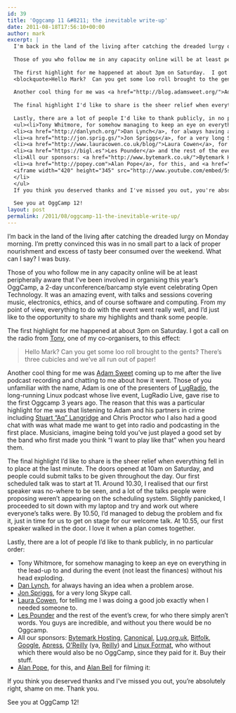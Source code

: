 ```yaml
---
id: 39
title: 'Oggcamp 11 &#8211; the inevitable write-up'
date: 2011-08-18T17:56:10+00:00
author: mark
excerpt: |
  I'm back in the land of the living after catching the dreaded lurgy on Monday morning.  I'm pretty convinced this was in no small part to a lack of proper nourishment and excess of tasty beer consumed over the weekend.  What can I say?  I was busy.
  
  Those of you who follow me in any capacity online will be at least peripherally aware that I've been involved in organising this year's OggCamp, a 2-day unconference/barcamp style event celebrating Open Technology.  It was an amazing event, with talks and sessions covering music, electronics, ethics, and of course software and computing.  From my point of view, everything to do with the event went really well, and I'd just like to the opportunity to share my highlights and thank some people.
  
  The first highlight for me happened at about 3pm on Saturday.  I got a call on the radio from <a href="http://tonywhitmore.co.uk">Tony</a>, one of my co-organisers, to this effect:
  <blockquote>Hello Mark?  Can you get some loo roll brought to the gents? There's three cubicles and we've all run out of paper!</blockquote>
  
  Another cool thing for me was <a href="http://blog.adamsweet.org/">Adam Sweet</a> coming up to me after the live podcast recording and chatting to me about how it went.  Those of you unfamiliar with the name, Adam is one of the presenters of <a href="http://lugradio.org">LugRadio</a>, the long-running Linux podcast whose live event, LugRadio Live, gave rise to the first Oggcamp 3 years ago.  The reason that this was a particular highlight for me was that listening to Adam and his partners in crime including <a href="http://www.kryogenix.org/days/">Stuart "Aq" Langridge</a> and Chris Proctor who I also had a good chat with was what made me want to get into radio and podcasting in the first place.  Musicians, imagine being told you've just played a good set by the band who first made you think "I want to play like that" when you heard them.
  
  The final highlight I'd like to share is the sheer relief when everything fell in to place at the last minute.  The doors opened at 10am on Saturday, and people could submit talks to be given throughout the day.  Our first scheduled talk was to start at 11.  Around 10.30, I realised that our first speaker was no-where to be seen, and a lot of the talks people were proposing weren't appearing on the scheduling system.  Slightly panicked, I proceeded to sit down with my laptop and try and work out where everyone's talks were.  By 10.50, I'd managed to debug the problem and fix it, just in time for us to get on stage for our welcome talk.  At 10.55, our first speaker walked in the door.  I love it when a plan comes together.
  
  Lastly, there are a lot of people I'd like to thank publicly, in no particular order:
  <ul><li>Tony Whitmore, for somehow managing to keep an eye on everything in the lead-up to and during the event (not least the finances) without his head exploding.</li>
  <li><a href="http://danlynch.org/">Dan Lynch</a>, for always having an idea when a problem arose.</li>
  <li><a href="http://jon.sprig.gs/">Jon Spriggs</a>, for a very long Skype call.</li>
  <li><a href="http://www.lauracowen.co.uk/blog/">Laura Cowen</a>, for telling me I was doing a good job exactly when I needed someone to.</li>
  <li><a href="https://bigl.es">Les Pounder</a> and the rest of the event's crew, for who there simply aren't words. You guys are incredible, and without you there would be no Oggcamp.</li>
  <li>All our sponsors: <a href="http://www.bytemark.co.uk/">Bytemark Hosting</a>, <a href="http://canonical.com">Canonical</a>, <a href="http://lug.org.uk">Lug.org.uk</a>, <a href="http://bitfolk.com/">Bitfolk</a>, <a href="http://google.com">Google</a>, <a href="http://www.apress.com/">Apress</a>, <a href="http://oreilly.com">O'Reilly</a> (ya, <a href="http://bbsimg.ngfiles.com/1/6301000/ngbbs43148239da63a.gif">Reilly</a>) and <a href="http://linuxformat.co.uk">Linux Format</a>, who without which there would also be no OggCamp, since they paid for it. Buy their stuff.</li>
  <li><a href="http://popey.com">Alan Pope</a>, for this, and <a href="http://twitter.com/#!/alanbell_libsol">Alan Bell</a> for filming it:
  <iframe width="420" height="345" src="http://www.youtube.com/embed/5smhy9OB-CM" frameborder="0" allowfullscreen></iframe>
  </li>
  </ul>
  If you think you deserved thanks and I've missed you out, you're absolutely right, shame on me. Thank you.
  
  See you at OggCamp 12!
layout: post
permalink: /2011/08/oggcamp-11-the-inevitable-write-up/
---
```

I&#8217;m back in the land of the living after catching the dreaded lurgy on Monday morning. I&#8217;m pretty convinced this was in no small part to a lack of proper nourishment and excess of tasty beer consumed over the weekend. What can I say? I was busy.

Those of you who follow me in any capacity online will be at least peripherally aware that I&#8217;ve been involved in organising this year&#8217;s OggCamp, a 2-day unconference/barcamp style event celebrating Open Technology. It was an amazing event, with talks and sessions covering music, electronics, ethics, and of course software and computing. From my point of view, everything to do with the event went really well, and I&#8217;d just like to the opportunity to share my highlights and thank some people.

The first highlight for me happened at about 3pm on Saturday. I got a call on the radio from [Tony](http://tonywhitmore.co.uk), one of my co-organisers, to this effect:

> Hello Mark? Can you get some loo roll brought to the gents? There&#8217;s three cubicles and we&#8217;ve all run out of paper!

Another cool thing for me was [Adam Sweet](http://blog.adamsweet.org/) coming up to me after the live podcast recording and chatting to me about how it went. Those of you unfamiliar with the name, Adam is one of the presenters of [LugRadio](http://lugradio.org), the long-running Linux podcast whose live event, LugRadio Live, gave rise to the first Oggcamp 3 years ago. The reason that this was a particular highlight for me was that listening to Adam and his partners in crime including [Stuart &#8220;Aq&#8221; Langridge](http://www.kryogenix.org/days/) and Chris Proctor who I also had a good chat with was what made me want to get into radio and podcasting in the first place. Musicians, imagine being told you&#8217;ve just played a good set by the band who first made you think &#8220;I want to play like that&#8221; when you heard them.

The final highlight I&#8217;d like to share is the sheer relief when everything fell in to place at the last minute. The doors opened at 10am on Saturday, and people could submit talks to be given throughout the day. Our first scheduled talk was to start at 11. Around 10.30, I realised that our first speaker was no-where to be seen, and a lot of the talks people were proposing weren&#8217;t appearing on the scheduling system. Slightly panicked, I proceeded to sit down with my laptop and try and work out where everyone&#8217;s talks were. By 10.50, I&#8217;d managed to debug the problem and fix it, just in time for us to get on stage for our welcome talk. At 10.55, our first speaker walked in the door. I love it when a plan comes together.

Lastly, there are a lot of people I&#8217;d like to thank publicly, in no particular order:

  * Tony Whitmore, for somehow managing to keep an eye on everything in the lead-up to and during the event (not least the finances) without his head exploding.
  * [Dan Lynch](http://danlynch.org/), for always having an idea when a problem arose.
  * [Jon Spriggs](http://jon.sprig.gs/), for a very long Skype call.
  * [Laura Cowen](http://www.lauracowen.co.uk/blog/), for telling me I was doing a good job exactly when I needed someone to.
  * [Les Pounder](https://bigl.es) and the rest of the event&#8217;s crew, for who there simply aren&#8217;t words. You guys are incredible, and without you there would be no Oggcamp.
  * All our sponsors: [Bytemark Hosting](http://www.bytemark.co.uk/), [Canonical](http://canonical.com), [Lug.org.uk](http://lug.org.uk), [Bitfolk](http://bitfolk.com/), [Google](http://google.com), [Apress](http://www.apress.com/), [O&#8217;Reilly](http://oreilly.com) (ya, [Reilly](http://bbsimg.ngfiles.com/1/6301000/ngbbs43148239da63a.gif)) and [Linux Format](http://linuxformat.co.uk), who without which there would also be no OggCamp, since they paid for it. Buy their stuff.
  * [Alan Pope](http://popey.com), for this, and [Alan Bell](http://twitter.com/#!/alanbell_libsol) for filming it:

  
    

If you think you deserved thanks and I&#8217;ve missed you out, you&#8217;re absolutely right, shame on me. Thank you.

See you at OggCamp 12!
